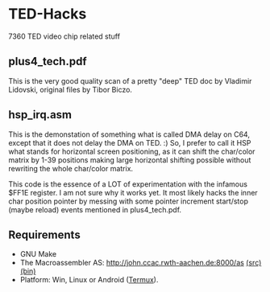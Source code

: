 # TED-Hacks
7360 TED video chip related stuff

## plus4_tech.pdf

This is the very good quality scan of a pretty "deep" TED doc by Vladimir Lidovski, original files by Tibor Biczo.

## hsp_irq.asm

This is the demonstation of something what is called DMA delay on C64, except that it does not delay the DMA on TED. :) So, I prefer to call it HSP what stands for horizontal screen positioning, as it can shift the char/color matrix by 1-39 positions making large horizontal shifting possible without rewriting the whole char/color matrix.

This code is the essence of a LOT of experimentation with the infamous $FF1E register. I am not sure why it works yet. It most likely hacks the inner char position pointer by messing with some pointer increment start/stop (maybe reload) events mentioned in plus4_tech.pdf.

## Requirements

 - GNU Make
 - The Macroassembler AS: http://john.ccac.rwth-aachen.de:8000/as [(src)](http://john.ccac.rwth-aachen.de:8000/ftp/as/source/c_version/) [(bin)](http://john.ccac.rwth-aachen.de:8000/ftp/as/precompiled/)
 - Platform: Win, Linux or Android ([Termux](https://termux.com/)).
